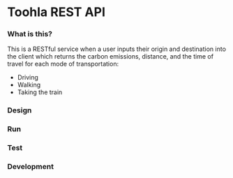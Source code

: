 # Toohla REST API

### What is this?

This is a RESTful service when a user inputs their origin and destination into the client which returns the carbon emissions, distance, and the time of travel for each mode of transportation:

- Driving
- Walking
- Taking the train

### Design

### Run

### Test

### Development
